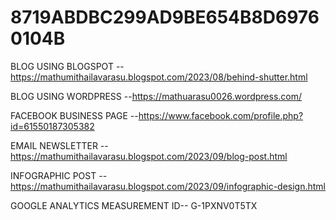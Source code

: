 # 8719ABDBC299AD9BE654B8D69760104B



BLOG USING BLOGSPOT --https://mathumithailavarasu.blogspot.com/2023/08/behind-shutter.html

BLOG USING WORDPRESS --https://mathuarasu0026.wordpress.com/

FACEBOOK BUSINESS PAGE --https://www.facebook.com/profile.php?id=61550187305382

EMAIL NEWSLETTER --https://mathumithailavarasu.blogspot.com/2023/09/blog-post.html

INFOGRAPHIC POST --https://mathumithailavarasu.blogspot.com/2023/09/infographic-design.html

GOOGLE ANALYTICS MEASUREMENT ID--  G-1PXNV0T5TX

